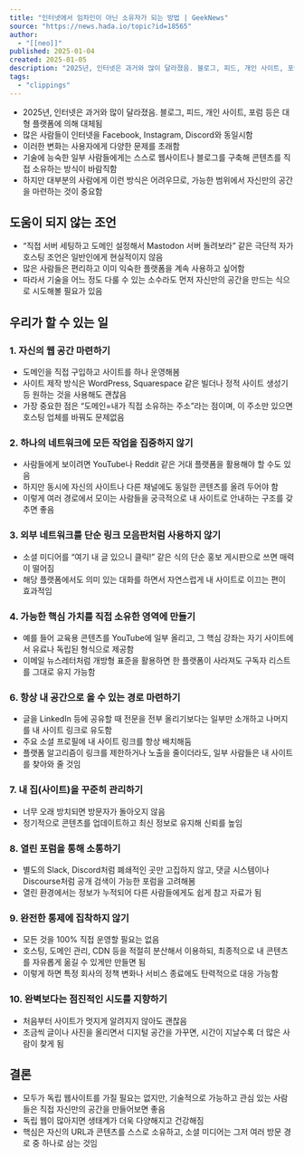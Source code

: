 ```yaml
---
title: "인터넷에서 임차인이 아닌 소유자가 되는 방법 | GeekNews"
source: "https://news.hada.io/topic?id=18565"
author:
  - "[[neo]]"
published: 2025-01-04
created: 2025-01-05
description: "2025년, 인터넷은 과거와 많이 달라졌음. 블로그, 피드, 개인 사이트, 포럼 등은 대형 플랫폼에 의해 대체됨많은 사람들이 인터넷을 Facebook, Instagram, Discord와 동일시함이러한 변화는 사용자에게 다양한 문제를 초래함기술에 능숙한 일부 사람들에게는 스스로 웹사이트나 블로그를 구축해 콘텐츠를 직접 소유하는 방식이 바람직함하지만 대부분의"
tags:
  - "clippings"
---
```

- 2025년, 인터넷은 과거와 많이 달라졌음. 블로그, 피드, 개인 사이트, 포럼 등은 대형 플랫폼에 의해 대체됨
- 많은 사람들이 인터넷을 Facebook, Instagram, Discord와 동일시함
- 이러한 변화는 사용자에게 다양한 문제를 초래함
- 기술에 능숙한 일부 사람들에게는 스스로 웹사이트나 블로그를 구축해 콘텐츠를 직접 소유하는 방식이 바람직함
- 하지만 대부분의 사람에게 이런 방식은 어려우므로, 가능한 범위에서 자신만의 공간을 마련하는 것이 중요함

## 도움이 되지 않는 조언

- “직접 서버 세팅하고 도메인 설정해서 Mastodon 서버 돌려보라” 같은 극단적 자가 호스팅 조언은 일반인에게 현실적이지 않음
- 많은 사람들은 편리하고 이미 익숙한 플랫폼을 계속 사용하고 싶어함
- 따라서 기술을 어느 정도 다룰 수 있는 소수라도 먼저 자신만의 공간을 만드는 식으로 시도해볼 필요가 있음

## 우리가 할 수 있는 일

### 1\. 자신의 웹 공간 마련하기

- 도메인을 직접 구입하고 사이트를 하나 운영해봄
- 사이트 제작 방식은 WordPress, Squarespace 같은 빌더나 정적 사이트 생성기 등 원하는 것을 사용해도 괜찮음
- 가장 중요한 점은 “도메인=내가 직접 소유하는 주소”라는 점이며, 이 주소만 있으면 호스팅 업체를 바꿔도 문제없음

### 2\. 하나의 네트워크에 모든 작업을 집중하지 않기

- 사람들에게 보이려면 YouTube나 Reddit 같은 거대 플랫폼을 활용해야 할 수도 있음
- 하지만 동시에 자신의 사이트나 다른 채널에도 동일한 콘텐츠를 올려 두어야 함
- 이렇게 여러 경로에서 모이는 사람들을 궁극적으로 내 사이트로 안내하는 구조를 갖추면 좋음

### 3\. 외부 네트워크를 단순 링크 모음판처럼 사용하지 않기

- 소셜 미디어를 “여기 내 글 있으니 클릭!” 같은 식의 단순 홍보 게시판으로 쓰면 매력이 떨어짐
- 해당 플랫폼에서도 의미 있는 대화를 하면서 자연스럽게 내 사이트로 이끄는 편이 효과적임

### 4\. 가능한 핵심 가치를 직접 소유한 영역에 만들기

- 예를 들어 교육용 콘텐츠를 YouTube에 일부 올리고, 그 핵심 강좌는 자기 사이트에서 유료나 독립된 형식으로 제공함
- 이메일 뉴스레터처럼 개방형 표준을 활용하면 한 플랫폼이 사라져도 구독자 리스트를 그대로 유지 가능함

### 6\. 항상 내 공간으로 올 수 있는 경로 마련하기

- 글을 LinkedIn 등에 공유할 때 전문을 전부 올리기보다는 일부만 소개하고 나머지를 내 사이트 링크로 유도함
- 주요 소셜 프로필에 내 사이트 링크를 항상 배치해둠
- 플랫폼 알고리즘이 링크를 제한하거나 노출을 줄이더라도, 일부 사람들은 내 사이트를 찾아와 줄 것임

### 7\. 내 집(사이트)을 꾸준히 관리하기

- 너무 오래 방치되면 방문자가 돌아오지 않음
- 정기적으로 콘텐츠를 업데이트하고 최신 정보로 유지해 신뢰를 높임

### 8\. 열린 포럼을 통해 소통하기

- 별도의 Slack, Discord처럼 폐쇄적인 곳만 고집하지 않고, 댓글 시스템이나 Discourse처럼 공개 검색이 가능한 포럼을 고려해봄
- 열린 환경에서는 정보가 누적되어 다른 사람들에게도 쉽게 참고 자료가 됨

### 9\. 완전한 통제에 집착하지 않기

- 모든 것을 100% 직접 운영할 필요는 없음
- 호스팅, 도메인 관리, CDN 등을 적절히 분산해서 이용하되, 최종적으로 내 콘텐츠를 자유롭게 옮길 수 있게만 만들면 됨
- 이렇게 하면 특정 회사의 정책 변화나 서비스 종료에도 탄력적으로 대응 가능함

### 10\. 완벽보다는 점진적인 시도를 지향하기

- 처음부터 사이트가 멋지게 알려지지 않아도 괜찮음
- 조금씩 글이나 사진을 올리면서 디지털 공간을 가꾸면, 시간이 지날수록 더 많은 사람이 찾게 됨

## 결론

- 모두가 독립 웹사이트를 가질 필요는 없지만, 기술적으로 가능하고 관심 있는 사람들은 직접 자신만의 공간을 만들어보면 좋음
- 독립 웹이 많아지면 생태계가 더욱 다양해지고 건강해짐
- 핵심은 자신의 URL과 콘텐츠를 스스로 소유하고, 소셜 미디어는 그저 여러 방문 경로 중 하나로 삼는 것임